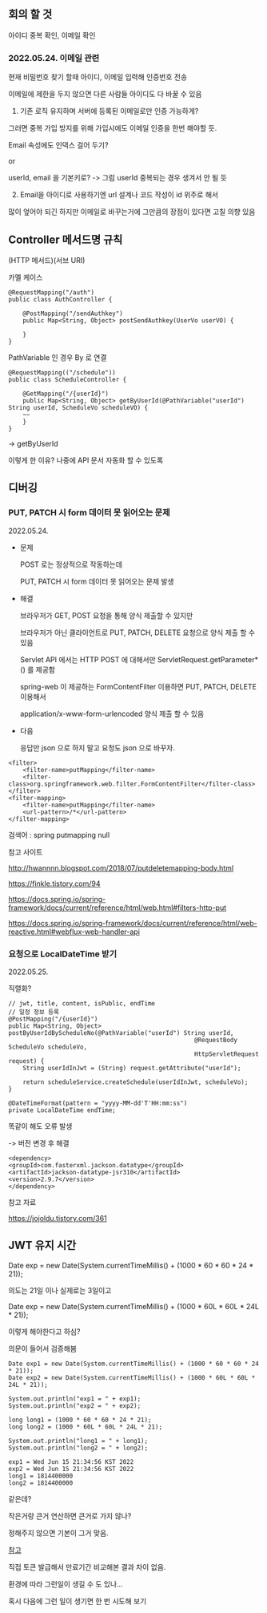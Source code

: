 ## 회의 할 것

아이디 중복 확인, 이메일 확인

### 2022.05.24. 이메일 관련

현재 비밀번호 찾기 할때 아이디, 이메일 입력해 인증번호 전송

이메일에 제한을 두지 않으면 다른 사람들 아이디도 다 바꿀 수 있음

1. 기존 로직 유지하며 서버에 등록된 이메일로만 인증 가능하게?

그러면 중복 가입 방지를 위해 가입시에도 이메일 인증을 한번 해야할 듯.

Email 속성에도 인덱스 걸어 두기?

or

userId, email 을 기본키로? -> 그럼 userId 중복되는 경우 생겨서 안 될 듯

2. Email을 아이디로 사용하기엔 url 설계나 코드 작성이 id 위주로 해서

많이 엎어야 되긴 하지만 이메일로 바꾸는거에 그만큼의 장점이 있다면 고칠 의향 있음

## Controller 메서드명 규칙

(HTTP 메서드)(서브 URI)

카멜 케이스

```
@RequestMapping("/auth")
public class AuthController {
    
    @PostMapping("/sendAuthkey")
    public Map<String, Object> postSendAuthkey(UserVo userVO) {

    }
}
```

PathVariable 인 경우 By 로 연결

```
@RequestMapping(("/schedule"))
public class ScheduleController {

    @GetMapping("/{userId}")
    public Map<String, Object> getByUserId(@PathVariable("userId") String userId, ScheduleVo scheduleVO) {
    ~~
    }
}
```

-> getByUserId

이렇게 한 이유? 나중에 API 문서 자동화 할 수 있도록

## 디버깅

### PUT, PATCH 시 form 데이터 못 읽어오는 문제

2022.05.24.

* 문제

  POST 로는 정상적으로 작동하는데

  PUT, PATCH 시 form 데이터 못 읽어오는 문제 발생

* 해결

  브라우저가 GET, POST 요청을 통해 양식 제출할 수 있지만

  브라우저가 아닌 클라이언트로 PUT, PATCH, DELETE 요청으로 양식 제출 할 수 있음

  Servlet API 에서는 HTTP POST 에 대해서만 ServletRequest.getParameter*() 를 제공함

  spring-web 이 제공하는 FormContentFilter 이용하면 PUT, PATCH, DELETE 이용해서

  application/x-www-form-urlencoded 양식 제출 할 수 있음

* 다음

  응답만 json 으로 하지 말고 요청도 json 으로 바꾸자.

```
<filter>
    <filter-name>putMapping</filter-name>
    <filter-class>org.springframework.web.filter.FormContentFilter</filter-class>
</filter>
<filter-mapping>
    <filter-name>putMapping</filter-name>
    <url-pattern>/*</url-pattern>
</filter-mapping>
```

검색어 : spring putmapping null

참고 사이트

http://hwannnn.blogspot.com/2018/07/putdeletemapping-body.html

https://finkle.tistory.com/94

https://docs.spring.io/spring-framework/docs/current/reference/html/web.html#filters-http-put

https://docs.spring.io/spring-framework/docs/current/reference/html/web-reactive.html#webflux-web-handler-api

### 요청으로 LocalDateTime 받기

2022.05.25.

직렬화?

```
// jwt, title, content, isPublic, endTime
// 일정 정보 등록
@PostMapping("/{userId}")
public Map<String, Object> postByUserIdByScheduleNo(@PathVariable("userId") String userId,
                                                    @RequestBody ScheduleVo scheduleVo,
                                                    HttpServletRequest request) {
    String userIdInJwt = (String) request.getAttribute("userId");

    return scheduleService.createSchedule(userIdInJwt, scheduleVo);
}
```

```
@DateTimeFormat(pattern = "yyyy-MM-dd'T'HH:mm:ss")
private LocalDateTime endTime;
```

똑같이 해도 오류 발생

-> 버전 변경 후 해결

```
<dependency>
<groupId>com.fasterxml.jackson.datatype</groupId>
<artifactId>jackson-datatype-jsr310</artifactId>
<version>2.9.7</version>
</dependency>
```

참고 자료

https://jojoldu.tistory.com/361

## JWT 유지 시간

Date exp = new Date(System.currentTimeMillis() + (1000 * 60 * 60 * 24 * 21));

의도는 21일 이나 실제로는 3일이고

Date exp = new Date(System.currentTimeMillis() + (1000 * 60L * 60L * 24L * 21));

이렇게 해야한다고 하심?

의문이 들어서 검증해봄

```
Date exp1 = new Date(System.currentTimeMillis() + (1000 * 60 * 60 * 24 * 21));
Date exp2 = new Date(System.currentTimeMillis() + (1000 * 60L * 60L * 24L * 21));

System.out.println("exp1 = " + exp1);
System.out.println("exp2 = " + exp2);

long long1 = (1000 * 60 * 60 * 24 * 21);
long long2 = (1000 * 60L * 60L * 24L * 21);

System.out.println("long1 = " + long1);
System.out.println("long2 = " + long2);
```

```
exp1 = Wed Jun 15 21:34:56 KST 2022
exp2 = Wed Jun 15 21:34:56 KST 2022
long1 = 1814400000
long2 = 1814400000
```

같은데?

작은거랑 큰거 연산하면 큰거로 가지 않나?

정해주지 않으면 기본이 그거 맞음.

[참고](http://www.tcpschool.com/java/java_datatype_typeConversion)

직접 토큰 발급해서 만료기간 비교해본 결과 차이 없음.

환경에 따라 그런일이 생길 수 도 있나...

혹시 다음에 그런 일이 생기면 한 번 시도해 보기 